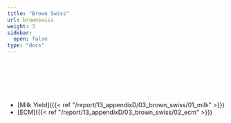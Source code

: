```yaml
---
title: "Brown Swiss"
url: brownswiss
weight: 3
sidebar:
  open: false
type: "docs"
---
```


<style>
/* Container for the grid */
.grid-container {
  display: flex;
  flex-wrap: wrap;
  margin: 0;
  justify-content: center;
}

/* Each grid item */
.grid-item {
  margin: 0;
  padding: 1em;
  color: #fff;                    /* Text color (white by default) */
  text-align: center;           /* Slightly rounded corners (optional) */
}

.grid-item figcaption {
  margin: 0;
  padding: 0;
  color: black;
}

.grid-item img {
  margin: 0;
  padding: 0;
}

.grid-item figure {
  margin: 0;
  padding: 0;
}
</style>

<div class="grid-container">
  <div class="grid-item bg1">{{< figure src="/media/figures/breeds/bs.png" link="/heatstress/brown-swiss" alt="Brown Swiss" caption="Brown Swiss" >}}</div>
</div>

- [Milk Yield]({{< ref "/report/13_appendixD/03_brown_swiss/01_milk" >}})
- [ECM]({{< ref "/report/13_appendixD/03_brown_swiss/02_ecm" >}})